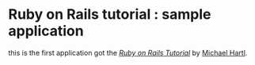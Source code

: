 # Ruby on Rails tutorial : sample application

this is the first application got the
[*Ruby on Rails Tutorial*](http://railstutorial.jp/)
by [Michael Hartl](http://michaelhartl.com).
